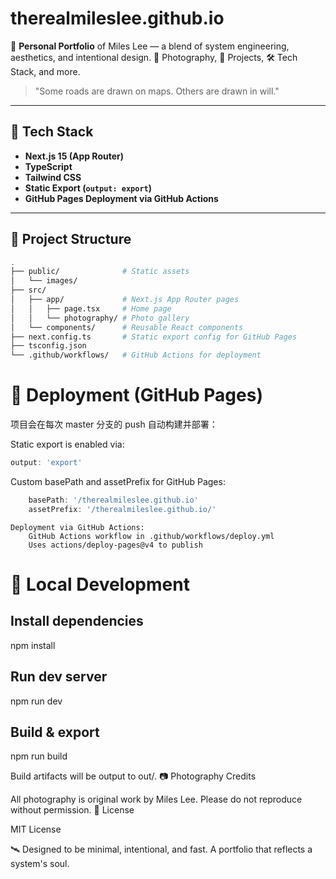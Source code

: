 # therealmileslee.github.io

🚗 **Personal Portfolio** of Miles Lee — a blend of system engineering, aesthetics, and intentional design.
📸 Photography, 📂 Projects, 🛠️ Tech Stack, and more.

> "Some roads are drawn on maps. Others are drawn in will."

---

## 🧰 Tech Stack

- **Next.js 15 (App Router)**
- **TypeScript**
- **Tailwind CSS**
- **Static Export (`output: export`)**
- **GitHub Pages Deployment via GitHub Actions**

---

## 📂 Project Structure

```bash
.
├── public/              # Static assets
│   └── images/
├── src/
│   ├── app/             # Next.js App Router pages
│   │   ├── page.tsx     # Home page
│   │   └── photography/ # Photo gallery
│   └── components/      # Reusable React components
├── next.config.ts       # Static export config for GitHub Pages
├── tsconfig.json
└── .github/workflows/   # GitHub Actions for deployment
```
# 🚀 Deployment (GitHub Pages)

项目会在每次 master 分支的 push 自动构建并部署：

Static export is enabled via:
```js
output: 'export'
```
Custom basePath and assetPrefix for GitHub Pages:
```js
    basePath: '/therealmileslee.github.io'
    assetPrefix: '/therealmileslee.github.io/'
```
    Deployment via GitHub Actions:
        GitHub Actions workflow in .github/workflows/deploy.yml
        Uses actions/deploy-pages@v4 to publish

# 🧪 Local Development

## Install dependencies
npm install

## Run dev server
npm run dev

## Build & export
npm run build

Build artifacts will be output to out/.
📷 Photography Credits

All photography is original work by Miles Lee.
Please do not reproduce without permission.
📝 License

MIT License

🛰️ Designed to be minimal, intentional, and fast. A portfolio that reflects a system's soul.
